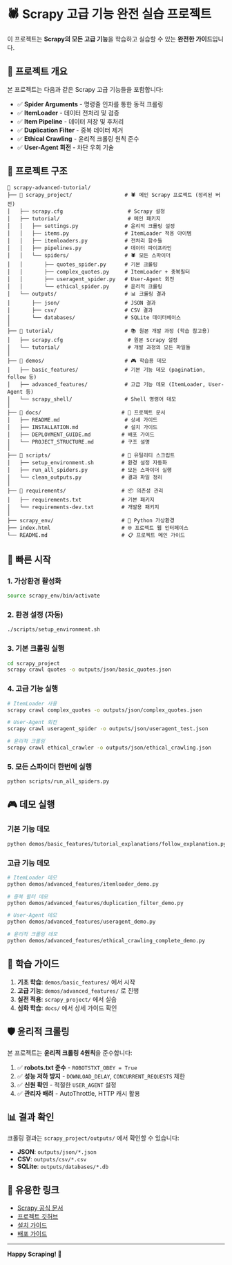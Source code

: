 # 🕷️ Scrapy 고급 기능 완전 실습 프로젝트

이 프로젝트는 **Scrapy의 모든 고급 기능**을 학습하고 실습할 수 있는 **완전한 가이드**입니다.

## 🎯 **프로젝트 개요**

본 프로젝트는 다음과 같은 Scrapy 고급 기능들을 포함합니다:

- ✅ **Spider Arguments** - 명령줄 인자를 통한 동적 크롤링
- ✅ **ItemLoader** - 데이터 전처리 및 검증
- ✅ **Item Pipeline** - 데이터 저장 및 후처리
- ✅ **Duplication Filter** - 중복 데이터 제거
- ✅ **Ethical Crawling** - 윤리적 크롤링 원칙 준수
- ✅ **User-Agent 회전** - 차단 우회 기술

## 📁 **프로젝트 구조**

```
📁 scrapy-advanced-tutorial/
├── 📁 scrapy_project/                 # 🕷️ 메인 Scrapy 프로젝트 (정리된 버전)
│   ├── scrapy.cfg                     # Scrapy 설정
│   ├── tutorial/                      # 메인 패키지
│   │   ├── settings.py               # 윤리적 크롤링 설정
│   │   ├── items.py                  # ItemLoader 적용 아이템
│   │   ├── itemloaders.py            # 전처리 함수들
│   │   ├── pipelines.py              # 데이터 파이프라인
│   │   └── spiders/                  # 🕷️ 모든 스파이더
│   │       ├── quotes_spider.py      # 기본 크롤링
│   │       ├── complex_quotes.py     # ItemLoader + 중복필터
│   │       ├── useragent_spider.py   # User-Agent 회전
│   │       └── ethical_spider.py     # 윤리적 크롤링
│   └── outputs/                      # 📊 크롤링 결과
│       ├── json/                     # JSON 결과
│       ├── csv/                      # CSV 결과
│       └── databases/                # SQLite 데이터베이스
│
├── 📁 tutorial/                       # 📚 원본 개발 과정 (학습 참고용)
│   ├── scrapy.cfg                     # 원본 Scrapy 설정
│   └── tutorial/                      # 개발 과정의 모든 파일들
│
├── 📁 demos/                          # 🎮 학습용 데모
│   ├── basic_features/               # 기본 기능 데모 (pagination, follow 등)
│   ├── advanced_features/            # 고급 기능 데모 (ItemLoader, User-Agent 등)
│   └── scrapy_shell/                 # Shell 명령어 데모
│
├── 📁 docs/                          # 📖 프로젝트 문서
│   ├── README.md                     # 상세 가이드
│   ├── INSTALLATION.md               # 설치 가이드
│   ├── DEPLOYMENT_GUIDE.md          # 배포 가이드
│   └── PROJECT_STRUCTURE.md         # 구조 설명
│
├── 📁 scripts/                       # 🔧 유틸리티 스크립트
│   ├── setup_environment.sh         # 환경 설정 자동화
│   ├── run_all_spiders.py           # 모든 스파이더 실행
│   └── clean_outputs.py             # 결과 파일 정리
│
├── 📁 requirements/                  # 📦 의존성 관리
│   ├── requirements.txt             # 기본 패키지
│   └── requirements-dev.txt         # 개발용 패키지
│
├── scrapy_env/                      # 🐍 Python 가상환경
├── index.html                       # 🌐 프로젝트 웹 인터페이스
└── README.md                        # 📋 프로젝트 메인 가이드
```

## 🚀 **빠른 시작**

### 1. 가상환경 활성화
```bash
source scrapy_env/bin/activate
```

### 2. 환경 설정 (자동)
```bash
./scripts/setup_environment.sh
```

### 3. 기본 크롤링 실행
```bash
cd scrapy_project
scrapy crawl quotes -o outputs/json/basic_quotes.json
```

### 4. 고급 기능 실행
```bash
# ItemLoader 사용
scrapy crawl complex_quotes -o outputs/json/complex_quotes.json

# User-Agent 회전
scrapy crawl useragent_spider -o outputs/json/useragent_test.json

# 윤리적 크롤링
scrapy crawl ethical_crawler -o outputs/json/ethical_crawling.json
```

### 5. 모든 스파이더 한번에 실행
```bash
python scripts/run_all_spiders.py
```

## 🎮 **데모 실행**

### 기본 기능 데모

```bash
python demos/basic_features/tutorial_explanations/follow_explanation.py
```

### 고급 기능 데모

```bash
# ItemLoader 데모
python demos/advanced_features/itemloader_demo.py

# 중복 필터 데모
python demos/advanced_features/duplication_filter_demo.py

# User-Agent 데모
python demos/advanced_features/useragent_demo.py

# 윤리적 크롤링 데모
python demos/advanced_features/ethical_crawling_complete_demo.py
```

## 📖 **학습 가이드**

1. **기초 학습**: `demos/basic_features/` 에서 시작
2. **고급 기능**: `demos/advanced_features/` 로 진행
3. **실전 적용**: `scrapy_project/` 에서 실습
4. **심화 학습**: `docs/` 에서 상세 가이드 확인

## 🛡️ **윤리적 크롤링**

본 프로젝트는 **윤리적 크롤링 4원칙**을 준수합니다:

1. ✅ **robots.txt 준수** - `ROBOTSTXT_OBEY = True`
2. ✅ **성능 저하 방지** - `DOWNLOAD_DELAY`, `CONCURRENT_REQUESTS` 제한
3. ✅ **신원 확인** - 적절한 `USER_AGENT` 설정
4. ✅ **관리자 배려** - AutoThrottle, HTTP 캐시 활용

## 📊 **결과 확인**

크롤링 결과는 `scrapy_project/outputs/` 에서 확인할 수 있습니다:

- **JSON**: `outputs/json/*.json`
- **CSV**: `outputs/csv/*.csv`
- **SQLite**: `outputs/databases/*.db`

## 🔗 **유용한 링크**

- [Scrapy 공식 문서](https://docs.scrapy.org/)
- [프로젝트 깃허브](https://github.com/junexi0828/Big-Data-Crawling)
- [설치 가이드](docs/INSTALLATION.md)
- [배포 가이드](docs/DEPLOYMENT_GUIDE.md)

---

**Happy Scraping! 🎉**
